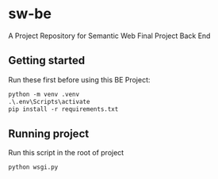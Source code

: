 # sw-be

A Project Repository for Semantic Web Final Project Back End

## Getting started

Run these first before using this BE Project:

```txt
python -m venv .venv
.\.env\Scripts\activate
pip install -r requirements.txt
```

## Running project

Run this script in the root of project

```txt
python wsgi.py
```
